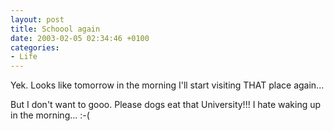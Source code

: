 ```yaml
---
layout: post
title: Schoool again
date: 2003-02-05 02:34:46 +0100
categories:
- Life
---
```

Yek. Looks like tomorrow in the morning I'll start visiting THAT place again...

But I don't want to gooo. Please dogs eat that University!!! I hate waking up in the morning... :-(
